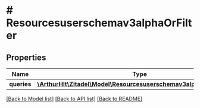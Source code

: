 # # Resourcesuserschemav3alphaOrFilter

## Properties

Name | Type | Description | Notes
------------ | ------------- | ------------- | -------------
**queries** | [**\ArthurHlt\Zitadel\Model\Resourcesuserschemav3alphaSearchFilter[]**](Resourcesuserschemav3alphaSearchFilter.md) |  | [optional]

[[Back to Model list]](../../README.md#models) [[Back to API list]](../../README.md#endpoints) [[Back to README]](../../README.md)
